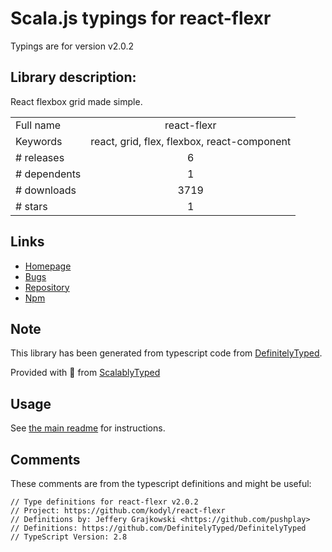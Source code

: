 
# Scala.js typings for react-flexr

Typings are for version v2.0.2

## Library description:
React flexbox grid made simple.

|                    |                 |
| ------------------ | :-------------: |
| Full name          | react-flexr |
| Keywords           | react, grid, flex, flexbox, react-component |
| # releases         | 6 |
| # dependents       | 1 |
| # downloads        | 3719 |
| # stars            | 1 |

## Links
- [Homepage](https://github.com/kodyl/react-flexr#readme)
- [Bugs](https://github.com/kodyl/react-flexr/issues)
- [Repository](https://github.com/kodyl/react-flexr)
- [Npm](https://www.npmjs.com/package/react-flexr)
    


## Note
This library has been generated from typescript code from [DefinitelyTyped](https://definitelytyped.org).

Provided with :purple_heart: from [ScalablyTyped](https://github.com/oyvindberg/ScalablyTyped)

## Usage
See [the main readme](../../readme.md) for instructions.

## Comments

These comments are from the typescript definitions and might be useful:
```
// Type definitions for react-flexr v2.0.2
// Project: https://github.com/kodyl/react-flexr
// Definitions by: Jeffery Grajkowski <https://github.com/pushplay>
// Definitions: https://github.com/DefinitelyTyped/DefinitelyTyped
// TypeScript Version: 2.8

```

